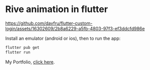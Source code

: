 # Rive animation in flutter

https://github.com/davfru/flutter-custom-login/assets/16302609/2b8a6229-a5fb-4803-97f3-ef3ddcfd986e

Install an emulator (android or ios), then to run the app:

```bash
flutter pub get
flutter run
```

My Portfolio, [click here](https://mrhafid.my.id).






